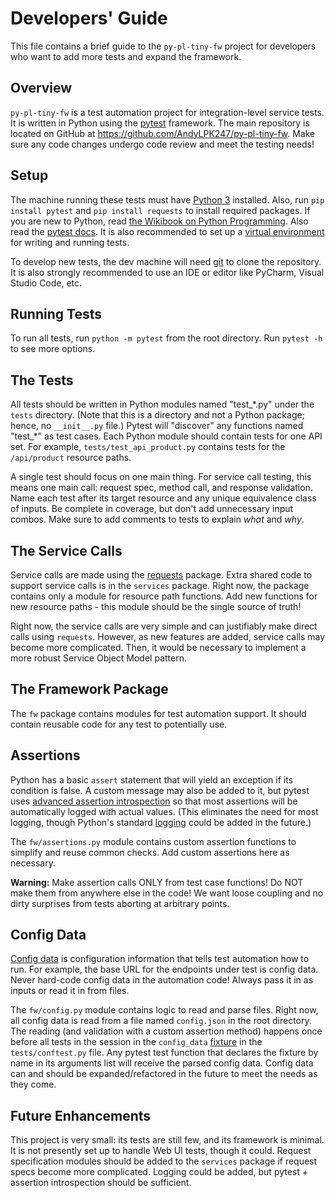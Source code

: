 Developers' Guide
=================

This file contains a brief guide to the `py-pl-tiny-fw` project
for developers who want to add more tests and expand the framework.


Overview
--------

`py-pl-tiny-fw` is a test automation project for integration-level service tests.
It is written in Python using the [pytest](https://docs.pytest.org/en/latest/) framework.
The main repository is located on GitHub at https://github.com/AndyLPK247/py-pl-tiny-fw.
Make sure any code changes undergo code review and meet the testing needs!


Setup
-----

The machine running these tests must have [Python 3](https://automationpanda.com/2017/02/07/which-version-of-python-should-i-use/) installed.
Also, run `pip install pytest` and `pip install requests` to install required packages.
If you are new to Python, read [the Wikibook on Python Programming](https://en.wikibooks.org/wiki/Python_Programming).
Also read the [pytest docs](https://docs.pytest.org/en/latest/).
It is also recommended to set up a [virtual environment](https://docs.python.org/3/tutorial/venv.html) for writing and running tests.

To develop new tests, the dev machine will need [git](https://git-scm.com/) to clone the repository.
It is also strongly recommended to use an IDE or editor like PyCharm, Visual Studio Code, etc.


Running Tests
-------------

To run all tests, run `python -m pytest` from the root directory.
Run `pytest -h` to see more options.


The Tests
---------

All tests should be written in Python modules named "test_\*.py" under the `tests` directory.
(Note that this is a directory and not a Python package; hence, no `__init__.py` file.)
Pytest will "discover" any functions named "test_\*" as test cases.
Each Python module should contain tests for one API set.
For example, `tests/test_api_product.py` contains tests for the `/api/product` resource paths.

A single test should focus on one main thing.
For service call testing, this means one main call: request spec, method call, and response validation.
Name each test after its target resource and any unique equivalence class of inputs.
Be complete in coverage, but don't add unnecessary input combos.
Make sure to add comments to tests to explain *what* and *why*.


The Service Calls
-----------------

Service calls are made using the [requests](http://docs.python-requests.org/en/master/) package.
Extra shared code to support service calls is in the `services` package.
Right now, the package contains only a module for resource path functions.
Add new functions for new resource paths - this module should be the single source of truth!

Right now, the service calls are very simple and can justifiably make direct calls using `requests`.
However, as new features are added, service calls may become more complicated.
Then, it would be necessary to implement a more robust Service Object Model pattern.


The Framework Package
---------------------

The `fw` package contains modules for test automation support.
It should contain reusable code for any test to potentially use.


Assertions
----------

Python has a basic `assert` statement that will yield an exception if its condition is false.
A custom message may also be added to it, but
pytest uses [advanced assertion introspection](https://docs.pytest.org/en/latest/assert.html)
so that most assertions will be automatically logged with actual values.
(This eliminates the need for most logging, though Python's standard [logging](https://docs.python.org/3/library/logging.html) could be added in the future.)

The `fw/assertions.py` module contains custom assertion functions to simplify and reuse common checks.
Add custom assertions here as necessary.

**Warning:** Make assertion calls ONLY from test case functions!
Do NOT make them from anywhere else in the code!
We want loose coupling and no dirty surprises from tests aborting at arbitrary points.


Config Data
-----------

[Config data](https://automationpanda.com/2017/08/05/handling-test-data-in-bdd/)
is configuration information that tells test automation how to run.
For example, the base URL for the endpoints under test is config data.
Never hard-code config data in the automation code!
Always pass it in as inputs or read it in from files.

The `fw/config.py` module contains logic to read and parse files.
Right now, all config data is read from a file named `config.json` in the root directory.
The reading (and validation with a custom assertion method) happens once before all tests in the session
in the `config_data` [fixture](https://docs.pytest.org/en/latest/fixture.html)
in the `tests/conftest.py` file.
Any pytest test function that declares the fixture by name in its arguments list will receive the parsed config data.
Config data can and should be expanded/refactored in the future to meet the needs as they come.


Future Enhancements
-------------------

This project is very small: its tests are still few, and its framework is minimal.
It is not presently set up to handle Web UI tests, though it could.
Request specification modules should be added to the `services` package if request specs become more complicated.
Logging could be added, but pytest + assertion introspection should be sufficient.
